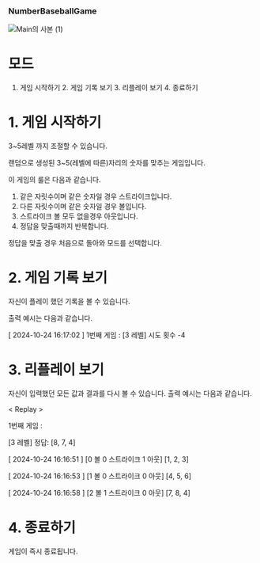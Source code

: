 ### NumberBaseballGame
![Main의 사본 (1)](https://github.com/user-attachments/assets/55e4f902-bd48-43bf-b0d1-991849b05111)


# 모드


1. 게임 시작하기  2. 게임 기록 보기 3. 리플레이 보기 4. 종료하기


# 1. 게임 시작하기 


3~5레벨 까지 조절할 수 있습니다.


랜덤으로 생성된 3~5(레벨에 따른)자리의 숫자를 맞추는 게임입니다.


이 게임의 룰은 다음과 같습니다.
1. 같은 자릿수이며 같은 숫자일 경우 스트라이크입니다.
2. 다른 자릿수이며 같은 숫자일 경우 볼입니다.
3. 스트라이크 볼 모두 없을경우 아웃입니다.
4. 정답을 맞출때까지 반복합니다. 


정답을 맞출 경우 처음으로 돌아와 모드를 선택합니다.

# 2. 게임 기록 보기


자신이 플레이 했던 기록을 볼 수 있습니다. 


출력 예시는 다음과 같습니다.


[ 2024-10-24 16:17:02 ] 1번째 게임 : [3 레벨] 시도 횟수 -4


# 3. 리플레이 보기


자신이 입력했던 모든 값과 결과를 다시 볼 수 있습니다. 출력 예시는 다음과 같습니다.


< Replay >


 1번째 게임 : 

 
[3 레벨] 정답: [8, 7, 4]


[ 2024-10-24 16:16:51 ] [0 볼 0 스트라이크 1 아웃] [1, 2, 3]


[ 2024-10-24 16:16:53 ] [1 볼 0 스트라이크 0 아웃] [4, 5, 6]


[ 2024-10-24 16:16:58 ] [2 볼 1 스트라이크 0 아웃] [7, 8, 4]




# 4. 종료하기


게임이 즉시 종료됩니다.
